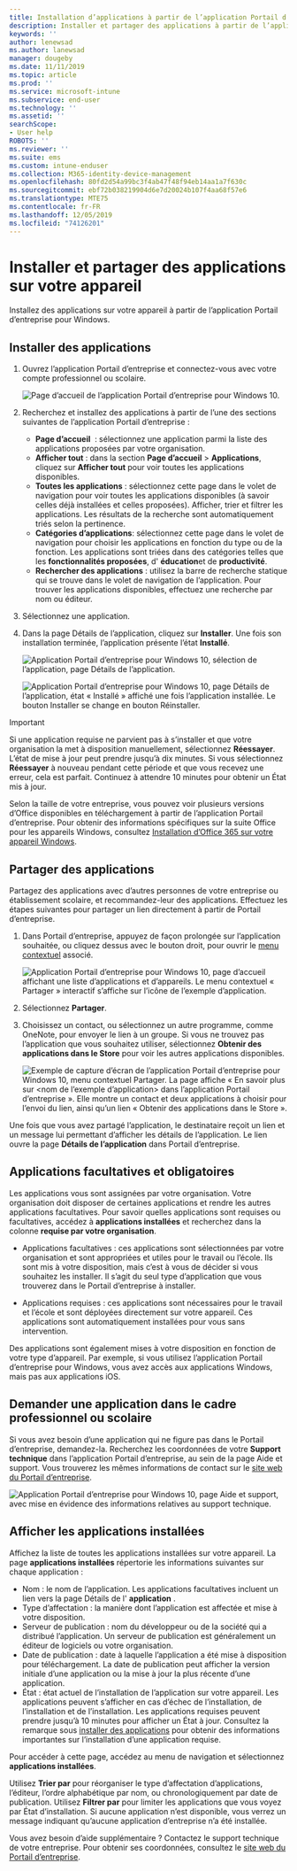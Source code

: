 ```yaml
---
title: Installation d’applications à partir de l’application Portail d’entreprise Intune pour Windows
description: Installer et partager des applications à partir de l’application Portail d’entreprise pour Windows
keywords: ''
author: lenewsad
ms.author: lanewsad
manager: dougeby
ms.date: 11/11/2019
ms.topic: article
ms.prod: ''
ms.service: microsoft-intune
ms.subservice: end-user
ms.technology: ''
ms.assetid: ''
searchScope:
- User help
ROBOTS: ''
ms.reviewer: ''
ms.suite: ems
ms.custom: intune-enduser
ms.collection: M365-identity-device-management
ms.openlocfilehash: 80fd2d54a99bc3f4ab47f48f94eb14aa1a7f630c
ms.sourcegitcommit: ebf72b038219904d6e7d20024b107f4aa68f57e6
ms.translationtype: MTE75
ms.contentlocale: fr-FR
ms.lasthandoff: 12/05/2019
ms.locfileid: "74126201"
---
```

# <a name="install-and-share-apps-on-your-device"></a>Installer et partager des applications sur votre appareil

Installez des applications sur votre appareil à partir de l’application Portail d’entreprise pour Windows.

## <a name="install-apps"></a>Installer des applications

1. Ouvrez l’application Portail d’entreprise et connectez-vous avec votre compte professionnel ou scolaire.  

    ![Page d’accueil de l’application Portail d’entreprise pour Windows 10.](./media/RS1_AppDetailsPage_Installed_03.png)
2. Recherchez et installez des applications à partir de l’une des sections suivantes de l’application Portail d’entreprise :  

    * **Page d’accueil**  : sélectionnez une application parmi la liste des applications proposées par votre organisation.  
    * **Afficher tout** : dans la section **Page d’accueil** > **Applications**, cliquez sur **Afficher tout** pour voir toutes les applications disponibles.  
    * **Toutes les applications** : sélectionnez cette page dans le volet de navigation pour voir toutes les applications disponibles (à savoir celles déjà installées et celles proposées). Afficher, trier et filtrer les applications. Les résultats de la recherche sont automatiquement triés selon la pertinence.  
    * **Catégories d’applications**: sélectionnez cette page dans le volet de navigation pour choisir les applications en fonction du type ou de la fonction. Les applications sont triées dans des catégories telles que les **fonctionnalités proposées**, d' **éducation**et de **productivité**.  
    * **Rechercher des applications** : utilisez la barre de recherche statique qui se trouve dans le volet de navigation de l’application. Pour trouver les applications disponibles, effectuez une recherche par nom ou éditeur.  

3. Sélectionnez une application.   
4. Dans la page Détails de l’application, cliquez sur **Installer**. Une fois son installation terminée, l’application présente l’état **Installé**.  

    ![Application Portail d’entreprise pour Windows 10, sélection de l’application, page Détails de l’application.](./media/RS1_AppDetailsPage_Installed_02.png)  
    
    ![Application Portail d’entreprise pour Windows 10, page Détails de l’application, état « Installé » affiché une fois l’application installée. Le bouton Installer se change en bouton Réinstaller.](./media/RS1_AppDetailsPage_Installed_01.png)    

> [!IMPORTANT]
> Si une application requise ne parvient pas à s’installer et que votre organisation la met à disposition manuellement, sélectionnez **Réessayer**. L’état de mise à jour peut prendre jusqu’à dix minutes. Si vous sélectionnez **Réessayer** à nouveau pendant cette période et que vous recevez une erreur, cela est parfait. Continuez à attendre 10 minutes pour obtenir un État mis à jour.   

Selon la taille de votre entreprise, vous pouvez voir plusieurs versions d’Office disponibles en téléchargement à partir de l’application Portail d’entreprise. Pour obtenir des informations spécifiques sur la suite Office pour les appareils Windows, consultez [Installation d’Office 365 sur votre appareil Windows](./install-office-windows.md).

## <a name="share-apps"></a>Partager des applications  
Partagez des applications avec d’autres personnes de votre entreprise ou établissement scolaire, et recommandez-leur des applications. Effectuez les étapes suivantes pour partager un lien directement à partir de Portail d’entreprise.

1. Dans Portail d’entreprise, appuyez de façon prolongée sur l’application souhaitée, ou cliquez dessus avec le bouton droit, pour ouvrir le [menu contextuel](https://docs.microsoft.com//windows/uwp/design/controls-and-patterns/menus) associé.  

    ![Application Portail d’entreprise pour Windows 10, page d’accueil affichant une liste d’applications et d’appareils. Le menu contextuel « Partager » interactif s’affiche sur l’icône de l’exemple d’application. ](./media/1808_ShareContext_CP_Windows.png)  

2. Sélectionnez **Partager**.
3. Choisissez un contact, ou sélectionnez un autre programme, comme OneNote, pour envoyer le lien à un groupe. Si vous ne trouvez pas l’application que vous souhaitez utiliser, sélectionnez **Obtenir des applications dans le Store** pour voir les autres applications disponibles.  

    ![Exemple de capture d’écran de l’application Portail d’entreprise pour Windows 10, menu contextuel Partager. La page affiche « En savoir plus sur <nom de l’exemple d’application> dans l’application Portail d’entreprise ». Elle montre un contact et deux applications à choisir pour l’envoi du lien, ainsi qu’un lien « Obtenir des applications dans le Store ». ](./media/1808_ShareApps_CP_Windows.png) 

Une fois que vous avez partagé l’application, le destinataire reçoit un lien et un message lui permettant d’afficher les détails de l’application. Le lien ouvre la page **Détails de l’application** dans Portail d’entreprise. 

## <a name="optional-and-required-apps"></a>Applications facultatives et obligatoires
Les applications vous sont assignées par votre organisation. Votre organisation doit disposer de certaines applications et rendre les autres applications facultatives. Pour savoir quelles applications sont requises ou facultatives, accédez à **applications installées** et recherchez dans la colonne **requise par votre organisation**.  

* Applications facultatives : ces applications sont sélectionnées par votre organisation et sont appropriées et utiles pour le travail ou l’école. Ils sont mis à votre disposition, mais c’est à vous de décider si vous souhaitez les installer. Il s’agit du seul type d’application que vous trouverez dans le Portail d’entreprise à installer. 

* Applications requises : ces applications sont nécessaires pour le travail et l’école et sont déployées directement sur votre appareil. Ces applications sont automatiquement installées pour vous sans intervention. 

Des applications sont également mises à votre disposition en fonction de votre type d’appareil. Par exemple, si vous utilisez l’application Portail d’entreprise pour Windows, vous avez accès aux applications Windows, mais pas aux applications iOS.

## <a name="request-an-app-for-work-or-school"></a>Demander une application dans le cadre professionnel ou scolaire  
Si vous avez besoin d’une application qui ne figure pas dans le Portail d’entreprise, demandez-la. Recherchez les coordonnées de votre **Support technique** dans l’application Portail d’entreprise, au sein de la page Aide et support. Vous trouverez les mêmes informations de contact sur le [site web du Portail d’entreprise](https://go.microsoft.com/fwlink/?linkid=2010980).    

  ![Application Portail d’entreprise pour Windows 10, page Aide et support, avec mise en évidence des informations relatives au support technique. ](./media/1812_UCP_Help_Support_helpdesk.png)  

## <a name="view-installed-apps"></a>Afficher les applications installées  
Affichez la liste de toutes les applications installées sur votre appareil. La page **applications installées** répertorie les informations suivantes sur chaque application :

* Nom : le nom de l’application. Les applications facultatives incluent un lien vers la page Détails de l' **application** .
* Type d’affectation : la manière dont l’application est affectée et mise à votre disposition. 
* Serveur de publication : nom du développeur ou de la société qui a distribué l’application. Un serveur de publication est généralement un éditeur de logiciels ou votre organisation.  
* Date de publication : date à laquelle l’application a été mise à disposition pour téléchargement. La date de publication peut afficher la version initiale d’une application ou la mise à jour la plus récente d’une application.
* État : état actuel de l’installation de l’application sur votre appareil. Les applications peuvent s’afficher en cas d’échec de l’installation, de l’installation et de l’installation. Les applications requises peuvent prendre jusqu’à 10 minutes pour afficher un État à jour. Consultez la remarque sous [installer des applications](#install-apps) pour obtenir des informations importantes sur l’installation d’une application requise. 

Pour accéder à cette page, accédez au menu de navigation et sélectionnez **applications installées**.  


Utilisez **Trier par** pour réorganiser le type d’affectation d’applications, l’éditeur, l’ordre alphabétique par nom, ou chronologiquement par date de publication. Utilisez **Filtrer par** pour limiter les applications que vous voyez par État d’installation.  Si aucune application n’est disponible, vous verrez un message indiquant qu’aucune application d’entreprise n’a été installée.  

Vous avez besoin d’aide supplémentaire ? Contactez le support technique de votre entreprise. Pour obtenir ses coordonnées, consultez le [site web du Portail d’entreprise](https://go.microsoft.com/fwlink/?linkid=2010980).  
